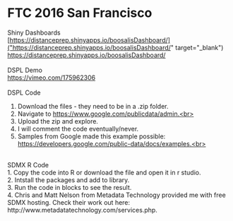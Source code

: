 # FTC 2016 San Francisco
Shiny Dashboards<br>
[https://distanceprep.shinyapps.io/boosalisDashboard/]("https://distanceprep.shinyapps.io/boosalisDashboard/" target="_blank")<br>
<a href="https://distanceprep.shinyapps.io/boosalisDashboard/" target="_blank">https://distanceprep.shinyapps.io/boosalisDashboard/</a>
<br>
<br>
DSPL Demo<br>
https://vimeo.com/175962306 
<br><br>
DSPL Code<br>
1. Download the files - they need to be in a .zip folder.<br>
2. Navigate to https://www.google.com/publicdata/admin.<br>
3. Upload the zip and explore.<br>
4. I will comment the code eventually/never.<br>
4. Samples from Google made this example possible: https://developers.google.com/public-data/docs/examples.<br>
<br>
SDMX R Code<br>
1. Copy the code into R or download the file and open it in r studio.<br>
2. Intstall the packages and add to library.<br>
3. Run the code in blocks to see the result.<br>
4. Chris and Matt Nelson from Metadata Technology provided me with free SDMX hosting. Check their work out here: http://www.metadatatechnology.com/services.php.
